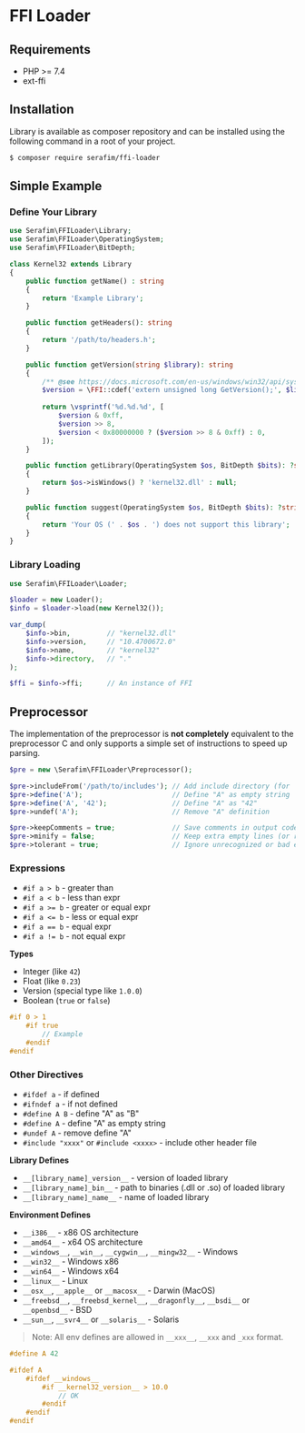 # FFI Loader

## Requirements

- PHP >= 7.4
- ext-ffi

## Installation

Library is available as composer repository and can be installed using the following command in a root of your project.

```sh
$ composer require serafim/ffi-loader
```

## Simple Example

### Define Your Library

```php
use Serafim\FFILoader\Library;
use Serafim\FFILoader\OperatingSystem;
use Serafim\FFILoader\BitDepth;

class Kernel32 extends Library
{
    public function getName() : string
    {
        return 'Example Library';
    }

    public function getHeaders(): string
    {
        return '/path/to/headers.h';
    }

    public function getVersion(string $library): string
    {
        /** @see https://docs.microsoft.com/en-us/windows/win32/api/sysinfoapi/nf-sysinfoapi-getversion */
        $version = \FFI::cdef('extern unsigned long GetVersion();', $library)->GetVersion();
        
        return \vsprintf('%d.%d.%d', [
            $version & 0xff,
            $version >> 8,
            $version < 0x80000000 ? ($version >> 8 & 0xff) : 0,
        ]);
    }

    public function getLibrary(OperatingSystem $os, BitDepth $bits): ?string
    {
        return $os->isWindows() ? 'kernel32.dll' : null;
    }

    public function suggest(OperatingSystem $os, BitDepth $bits): ?string
    {
        return 'Your OS (' . $os . ') does not support this library';
    }
}
```

### Library Loading

```php
use Serafim\FFILoader\Loader;

$loader = new Loader();
$info = $loader->load(new Kernel32());

var_dump(
    $info->bin,         // "kernel32.dll"
    $info->version,     // "10.4700672.0"
    $info->name,        // "kernel32"
    $info->directory,   // "."
);

$ffi = $info->ffi;      // An instance of FFI
```

## Preprocessor

The implementation of the preprocessor is **not completely** equivalent to the 
preprocessor C and only supports a simple set of instructions to speed up parsing.

```php
$pre = new \Serafim\FFILoader\Preprocessor();

$pre->includeFrom('/path/to/includes'); // Add include directory (for `#include` directive)
$pre->define('A');                      // Define "A" as empty string
$pre->define('A', '42');                // Define "A" as "42"
$pre->undef('A');                       // Remove "A" definition

$pre->keepComments = true;              // Save comments in output code (or remove if "false")
$pre->minify = false;                   // Keep extra empty lines (or remove if "true")
$pre->tolerant = true;                  // Ignore unrecognized or bad expressions (throws an errors if "false")
```

### Expressions

- `#if a > b` - greater than
- `#if a < b` - less than expr
- `#if a >= b` - greater or equal expr
- `#if a <= b` - less or equal expr
- `#if a == b` - equal expr
- `#if a != b` - not equal expr

**Types**
- Integer (like `42`)
- Float (like `0.23`)
- Version (special type like `1.0.0`)
- Boolean (`true` or `false`)

```c
#if 0 > 1
    #if true
        // Example
    #endif
#endif
```

### Other Directives

- `#ifdef a` - if defined
- `#ifndef a` - if not defined
- `#define A B` - define "A" as "B"
- `#define A` - define "A" as empty string
- `#undef A` - remove define "A"
- `#include "xxxx"` or `#include <xxxx>` - include other header file

**Library Defines**

- `__[library_name]_version__` - version of loaded library
- `__[library_name]_bin__` - path to binaries (.dll or .so) of loaded library
- `__[library_name]_name__` - name of loaded library

**Environment Defines**
- `__i386__` - x86 OS architecture
- `__amd64__` - x64 OS architecture
- `__windows__`, `__win__`, `__cygwin__`, `__mingw32__` - Windows
- `__win32__` - Windows x86
- `__win64__` - Windows x64
- `__linux__` - Linux
- `__osx__`, `__apple__` or `__macosx__` - Darwin (MacOS)
- `__freebsd__`, `__freebsd_kernel__`, `__dragonfly__`, `__bsdi__` or `__openbsd__` - BSD
- `__sun__`, `__svr4__` or `__solaris__` - Solaris

> Note: All env defines are allowed in `__xxx__`, `__xxx` and `_xxx` format.

```c
#define A 42

#ifdef A
    #ifdef __windows__
        #if __kernel32_version__ > 10.0
            // OK
        #endif
    #endif
#endif
```

